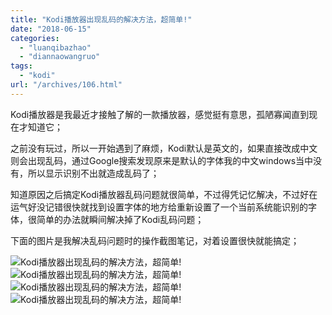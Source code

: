 ```yaml
---
title: "Kodi播放器出现乱码的解决方法，超简单!"
date: "2018-06-15"
categories: 
  - "luanqibazhao"
  - "diannaowangruo"
tags: 
  - "kodi"
url: "/archives/106.html"
---
```


Kodi播放器是我最近才接触了解的一款播放器，感觉挺有意思，孤陋寡闻直到现在才知道它；

之前没有玩过，所以一开始遇到了麻烦，Kodi默认是英文的，如果直接改成中文则会出现乱码，通过Google搜索发现原来是默认的字体我的中文windows当中没有，所以显示识别不出就造成乱码了；

知道原因之后搞定Kodi播放器乱码问题就很简单，不过得凭记忆解决，不过好在运气好没记错很快就找到设置字体的地方给重新设置了一个当前系统能识别的字体，很简单的办法就瞬间解决掉了Kodi乱码问题；

下面的图片是我解决乱码问题时的操作截图笔记，对着设置很快就能搞定；

![Kodi播放器出现乱码的解决方法，超简单!](http://img-cloud.zhoujie218.top/wp-content/uploads/2018/06/9148-120180615.jpg) ![Kodi播放器出现乱码的解决方法，超简单!](http://img-cloud.zhoujie218.top/wp-content/uploads/2018/06/9148-220180615.jpg) ![Kodi播放器出现乱码的解决方法，超简单!](http://img-cloud.zhoujie218.top/wp-content/uploads/2018/06/9148-320180615.jpg) ![Kodi播放器出现乱码的解决方法，超简单!](http://img-cloud.zhoujie218.top/wp-content/uploads/2018/06/9148-420180615.jpg)
